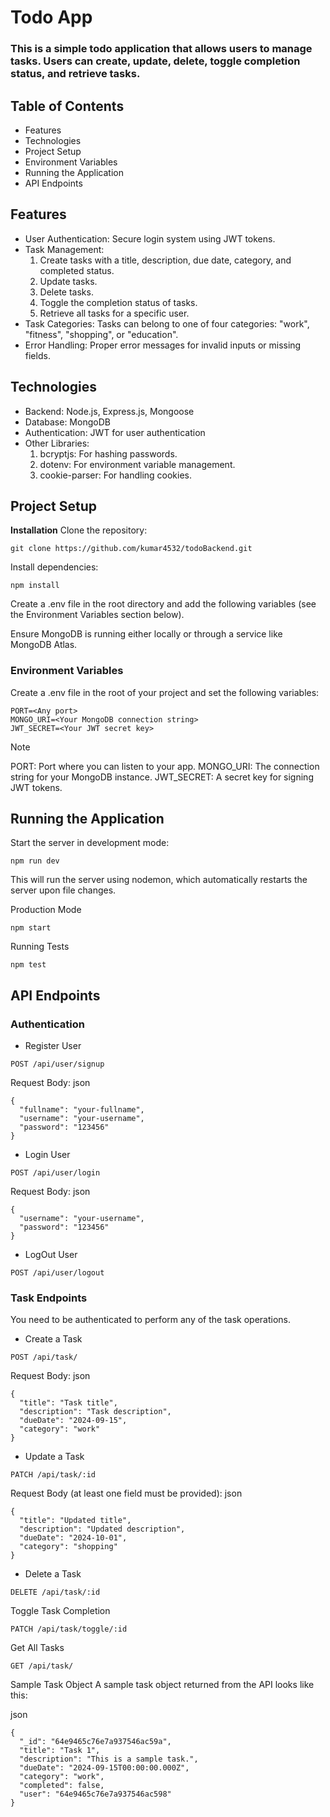 # Todo App
### This is a simple todo application that allows users to manage tasks. Users can create, update, delete, toggle completion status, and retrieve tasks.

## Table of Contents
- Features
- Technologies
- Project Setup
- Environment Variables
- Running the Application
- API Endpoints

## Features
* User Authentication: Secure login system using JWT tokens.
* Task Management:
  1. Create tasks with a title, description, due date, category, and completed status.
  2. Update tasks.
  3. Delete tasks.
  4. Toggle the completion status of tasks.
  5. Retrieve all tasks for a specific user.
* Task Categories: Tasks can belong to one of four categories: "work", "fitness", "shopping", or "education".
* Error Handling: Proper error messages for invalid inputs or missing fields.

## Technologies
+ Backend: Node.js, Express.js, Mongoose
+ Database: MongoDB
+ Authentication: JWT for user authentication
+ Other Libraries:
  1. bcryptjs: For hashing passwords.
  2. dotenv: For environment variable management.
  3. cookie-parser: For handling cookies.

## Project Setup

**Installation**
Clone the repository:

```
git clone https://github.com/kumar4532/todoBackend.git
```

Install dependencies:
```
npm install
```

Create a .env file in the root directory and add the following variables (see the Environment Variables section below).

Ensure MongoDB is running either locally or through a service like MongoDB Atlas.

### Environment Variables
Create a .env file in the root of your project and set the following variables:

```
PORT=<Any port>
MONGO_URI=<Your MongoDB connection string>
JWT_SECRET=<Your JWT secret key>
```
> [!NOTE]
> PORT: Port where you can listen to your app.
> MONGO_URI: The connection string for your MongoDB instance.
> JWT_SECRET: A secret key for signing JWT tokens.

## Running the Application

Start the server in development mode:
```
npm run dev
```
This will run the server using nodemon, which automatically restarts the server upon file changes.

Production Mode
```
npm start
```

Running Tests
```
npm test
```

## API Endpoints
### Authentication

- Register User
```
POST /api/user/signup
```

Request Body:
json
```
{
  "fullname": "your-fullname",
  "username": "your-username",
  "password": "123456"
}
```

- Login User
```
POST /api/user/login
```

Request Body:
json
```
{
  "username": "your-username",
  "password": "123456"
}
```

- LogOut User
```
POST /api/user/logout
```

### Task Endpoints
You need to be authenticated to perform any of the task operations.

- Create a Task
```
POST /api/task/
```
Request Body:
json
```
{
  "title": "Task title",
  "description": "Task description",
  "dueDate": "2024-09-15",
  "category": "work"
}
```

- Update a Task
```
PATCH /api/task/:id
```
Request Body (at least one field must be provided):
json
```
{
  "title": "Updated title",
  "description": "Updated description",
  "dueDate": "2024-10-01",
  "category": "shopping"
}
```

- Delete a Task
```
DELETE /api/task/:id
```

Toggle Task Completion
```
PATCH /api/task/toggle/:id
```

Get All Tasks
```
GET /api/task/
```
Sample Task Object
A sample task object returned from the API looks like this:

json
```
{
  "_id": "64e9465c76e7a937546ac59a",
  "title": "Task 1",
  "description": "This is a sample task.",
  "dueDate": "2024-09-15T00:00:00.000Z",
  "category": "work",
  "completed": false,
  "user": "64e9465c76e7a937546ac598"
}
```
